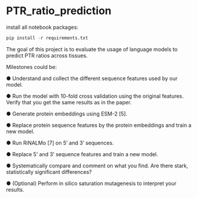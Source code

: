 # PTR_ratio_prediction

install all notebook packages:

```python
pip install -r requirements.txt
```

The goal of this project is to evaluate the usage of language models to predict PTR ratios across tissues.

Milestones could be:

●	Understand and collect the different sequence features used by our model.

●	Run the model with 10-fold cross validation using the original features. Verify that you get the same results as in the paper.

●	Generate protein embeddings using ESM-2 [5].

●	Replace protein sequence features by the protein embeddings and train a new model.

●	Run RiNALMo [7] on 5’ and 3’ sequences. 

●	Replace 5’ and 3’ sequence features and train a new model.

●	Systematically compare and comment on what you find. Are there stark, statistically significant differences?

●	(Optional) Perform in silico saturation mutagenesis to interpret your results.
